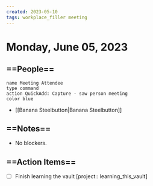 ```yaml
---
created: 2023-05-10
tags: workplace_filler meeting
---
```

# Monday, June 05, 2023
## ==People==

```button  
name Meeting Attendee  
type command
action QuickAdd: Capture - saw person meeting
color blue  
```

- [[Banana Steelbutton|Banana Steelbutton]]
## ==Notes==

* No blockers.

## ==Action Items==
- [ ] Finish learning the vault [project:: learning_this_vault]
